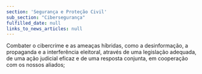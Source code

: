 ```yaml
---
section: 'Segurança e Proteção Civil'
sub_section: "Cibersegurança"
fulfilled_date: null
links_to_news_articles: null
---
```


Combater o cibercrime e as ameaças híbridas, como a desinformação, a propaganda e a interferência eleitoral, através de uma legislação adequada, de uma ação judicial eficaz e de uma resposta conjunta, em cooperação com os nossos aliados;
